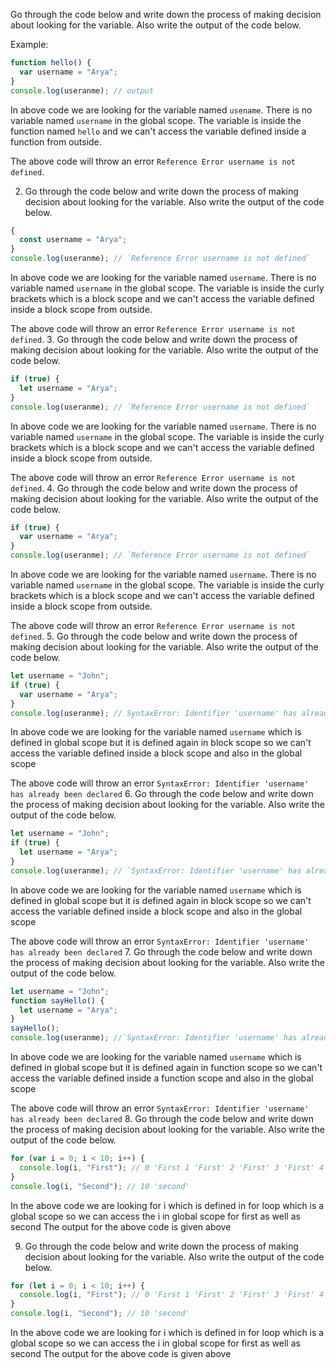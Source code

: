 Go through the code below and write down the process of making decision about looking for the variable. Also write the output of the code below.

Example:

```js
function hello() {
  var username = "Arya";
}
console.log(useranme); // output
```

In above code we are looking for the variable named `usename`. There is no variable named `username` in the global scope. The variable is inside the function named `hello` and we can't access the variable defined inside a function from outside.

The above code will throw an error `Reference Error username is not defined`.

2. Go through the code below and write down the process of making decision about looking for the variable. Also write the output of the code below.

```js
{
  const username = "Arya";
}
console.log(useranme); // `Reference Error username is not defined`
```

In above code we are looking for the variable named `username`. There is no variable named `username` in the global scope. The variable is inside the curly brackets which is a block scope and we can't access the variable defined inside a block scope from outside.

The above code will throw an error `Reference Error username is not defined`. 3. Go through the code below and write down the process of making decision about looking for the variable. Also write the output of the code below.

```js
if (true) {
  let username = "Arya";
}
console.log(useranme); // `Reference Error username is not defined`
```

In above code we are looking for the variable named `username`. There is no variable named `username` in the global scope. The variable is inside the curly brackets which is a block scope and we can't access the variable defined inside a block scope from outside.

The above code will throw an error `Reference Error username is not defined`. 4. Go through the code below and write down the process of making decision about looking for the variable. Also write the output of the code below.

```js
if (true) {
  var username = "Arya";
}
console.log(useranme); // `Reference Error username is not defined`
```

In above code we are looking for the variable named `username`. There is no variable named `username` in the global scope. The variable is inside the curly brackets which is a block scope and we can't access the variable defined inside a block scope from outside.

The above code will throw an error `Reference Error username is not defined`. 5. Go through the code below and write down the process of making decision about looking for the variable. Also write the output of the code below.

```js
let username = "John";
if (true) {
  var username = "Arya";
}
console.log(useranme); // SyntaxError: Identifier 'username' has already been declared
```

In above code we are looking for the variable named `username` which is defined in global scope but it is defined again in block scope so we can't access the variable defined inside a block scope and also in the global scope

The above code will throw an error `SyntaxError: Identifier 'username' has already been declared` 6. Go through the code below and write down the process of making decision about looking for the variable. Also write the output of the code below.

```js
let username = "John";
if (true) {
  let username = "Arya";
}
console.log(useranme); // `SyntaxError: Identifier 'username' has already been declared`
```

In above code we are looking for the variable named `username` which is defined in global scope but it is defined again in block scope so we can't access the variable defined inside a block scope and also in the global scope

The above code will throw an error `SyntaxError: Identifier 'username' has already been declared` 7. Go through the code below and write down the process of making decision about looking for the variable. Also write the output of the code below.

```js
let username = "John";
function sayHello() {
  let username = "Arya";
}
sayHello();
console.log(useranme); //`SyntaxError: Identifier 'username' has already been declared`
```

In above code we are looking for the variable named `username` which is defined in global scope but it is defined again in function scope so we can't access the variable defined inside a function scope and also in the global scope

The above code will throw an error `SyntaxError: Identifier 'username' has already been declared` 8. Go through the code below and write down the process of making decision about looking for the variable. Also write the output of the code below.

```js
for (var i = 0; i < 10; i++) {
  console.log(i, "First"); // 0 'First 1 'First' 2 'First' 3 'First' 4 'First' 5 'First' 6 'First' 7 'First' 8'First' 9 'First'
}
console.log(i, "Second"); // 10 'second'
```

In the above code we are looking for i which is defined in for loop which is a global scope so we can access the i in global scope for first as well as second
The output for the above code is given above

9. Go through the code below and write down the process of making decision about looking for the variable. Also write the output of the code below.

```js
for (let i = 0; i < 10; i++) {
  console.log(i, "First"); // 0 'First 1 'First' 2 'First' 3 'First' 4 'First' 5 'First' 6 'First' 7 'First' 8'First' 9 'First'
}
console.log(i, "Second"); // 10 'second'
```

In the above code we are looking for i which is defined in for loop which is a global scope so we can access the i in global scope for first as well as second
The output for the above code is given above
